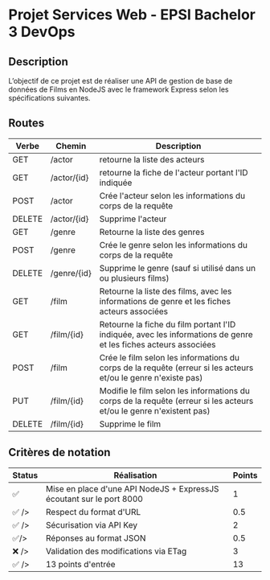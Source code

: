 # Projet Services Web - EPSI Bachelor 3 DevOps

## Description

L’objectif de ce projet est de réaliser une API de gestion de base de données de Films en
NodeJS avec le framework Express selon les spécifications suivantes.

## Routes

| Verbe  | Chemin      | Description                                                                                                         |
| ------ | ----------- | ------------------------------------------------------------------------------------------------------------------- |
| GET    | /actor      | retourne la liste des acteurs                                                                                       |
| GET    | /actor/{id} | retourne la fiche de l'acteur portant l'ID indiquée                                                                 |
| POST   | /actor      | Crée l'acteur selon les informations du corps de la requête                                                         |
| DELETE | /actor/{id} | Supprime l'acteur                                                                                                   |
| GET    | /genre      | Retourne la liste des genres                                                                                        |
| POST   | /genre      | Crée le genre selon les informations du corps de la requête                                                         |
| DELETE | /genre/{id} | Supprime le genre (sauf si utilisé dans un ou plusieurs films)                                                      |
| GET    | /film       | Retourne la liste des films, avec les informations de genre et les fiches acteurs associées                         |
| GET    | /film/{id}  | Retourne la fiche du film portant l'ID indiquée, avec les informations de genre et les fiches acteurs associées     |
| POST   | /film       | Crée le film selon les informations du corps de la requête (erreur si les acteurs et/ou le genre n'existe pas)      |
| PUT    | /film/{id}  | Modifie le film selon les informations du corps de la requête (erreur si les acteurs et/ou le genre n'existent pas) |
| DELETE | /film/{id}  | Supprime le film                                                                                                    |

## Critères de notation

| Status                            | Réalisation                                                          | Points |
| --------------------------------- | -------------------------------------------------------------------- | ------ |
| ✅ | Mise en place d'une API NodeJS + ExpressJS écoutant sur le port 8000 | 1      |
| ✅ /> | Respect du format d'URL                                              | 0.5    |
| ✅ /> | Sécurisation via API Key                                             | 2      |
| ✅/>  | Réponses au format JSON                                              | 0.5    |
| ❌ />         | Validation des modifications via ETag                                | 3      |
| ✅ /> | 13 points d'entrée                                                   | 13     |
